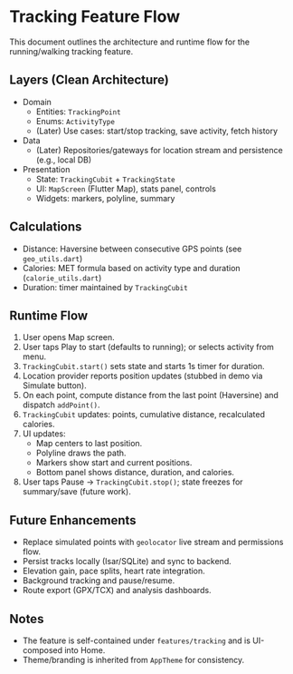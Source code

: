 # Tracking Feature Flow

This document outlines the architecture and runtime flow for the running/walking tracking feature.

## Layers (Clean Architecture)
- Domain
  - Entities: `TrackingPoint`
  - Enums: `ActivityType`
  - (Later) Use cases: start/stop tracking, save activity, fetch history
- Data
  - (Later) Repositories/gateways for location stream and persistence (e.g., local DB)
- Presentation
  - State: `TrackingCubit` + `TrackingState`
  - UI: `MapScreen` (Flutter Map), stats panel, controls
  - Widgets: markers, polyline, summary

## Calculations
- Distance: Haversine between consecutive GPS points (see `geo_utils.dart`)
- Calories: MET formula based on activity type and duration (`calorie_utils.dart`)
- Duration: timer maintained by `TrackingCubit`

## Runtime Flow
1. User opens Map screen.
2. User taps Play to start (defaults to running); or selects activity from menu.
3. `TrackingCubit.start()` sets state and starts 1s timer for duration.
4. Location provider reports position updates (stubbed in demo via Simulate button).
5. On each point, compute distance from the last point (Haversine) and dispatch `addPoint()`.
6. `TrackingCubit` updates: points, cumulative distance, recalculated calories.
7. UI updates:
   - Map centers to last position.
   - Polyline draws the path.
   - Markers show start and current positions.
   - Bottom panel shows distance, duration, and calories.
8. User taps Pause → `TrackingCubit.stop()`; state freezes for summary/save (future work).

## Future Enhancements
- Replace simulated points with `geolocator` live stream and permissions flow.
- Persist tracks locally (Isar/SQLite) and sync to backend.
- Elevation gain, pace splits, heart rate integration.
- Background tracking and pause/resume.
- Route export (GPX/TCX) and analysis dashboards.

## Notes
- The feature is self-contained under `features/tracking` and is UI-composed into Home.
- Theme/branding is inherited from `AppTheme` for consistency.